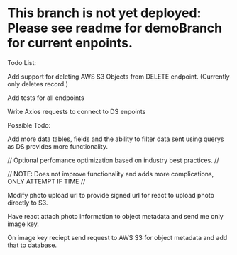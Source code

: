 # This branch is not yet deployed: Please see readme for demoBranch for current enpoints.

Todo List:

Add support for deleting AWS S3 Objects from DELETE endpoint. (Currently only deletes record.)

Add tests for all endpoints

Write Axios requests to connect to DS enpoints

Possible Todo:

Add more data tables, fields and the ability to filter data sent using querys as DS provides more functionality.

// Optional perfomance optimization based on industry best practices. //

// NOTE: Does not improve functionality and adds more complications, ONLY ATTEMPT IF TIME //

Modify photo upload url to provide signed url for react to upload photo directly to S3.

Have react attach photo information to object metadata and send me only image key.

On image key reciept send request to AWS S3 for object metadata and add that to database.
